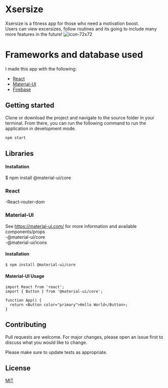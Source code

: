 # Xsersize
Xsersize is a fitness app for those who need a motivation boost.<br>
Users can view excersizes, follow routines and its going to include many more features in the future!
![icon-72x72](https://user-images.githubusercontent.com/47569957/105243498-7194b280-5b6f-11eb-9918-7e7fe2e71251.png)

 
# Frameworks and database used
I made this app with the following:
- [React](https://create-react-app.dev/docs/getting-started/)
- [Material-UI](https://material-ui.com/getting-started/installation/)
- [Firebase](https://firebase.google.com/docs/web/setup)


## Getting started
Clone or download the project and navigate to the source folder in your terminal. From there, you can run the following command to run the application in development mode.
```bash 
npm start
```

## Libraries
#### Installation
$ npm install @material-ui/core

### React
-React-router-dom

### Material-UI
See https://material-ui.com/ for more information and available components/props
<br>-@material-ui/core
<br>-@material-ui/icons

#### Installation
```bash
$ npm install @material-ui/core
```

#### Material-UI Usage 
```
import React from 'react';
import { Button } from '@material-ui/core';

function App() {
  return <Button color="primary">Hello World</Button>;
}
```
## Contributing
Pull requests are welcome. For major changes, please open an issue first to discuss what you would like to change.

Please make sure to update tests as appropriate.

## License
[MIT](https://choosealicense.com/licenses/mit/)
